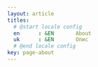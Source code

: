 ```yaml
---
layout: article
titles:
  # @start locale config
  en      : &EN       About
  uk      : &EN       Опис
  # @end locale config
key: page-about
---
```

